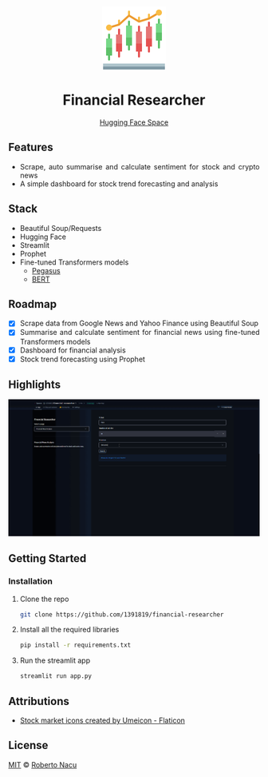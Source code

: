 <div align="center">
  <img src="utils/logo.png" alt="logo" width="128"/>
  <h1>Financial Researcher</h1>

[Hugging Face Space](https://huggingface.co/spaces/r1391819/financial-researcher)

</div>

<div align="justify">

## Features
- Scrape, auto summarise and calculate sentiment for stock and crypto news
- A simple dashboard for stock trend forecasting and analysis

## Stack

- Beautiful Soup/Requests
- Hugging Face
- Streamlit
- Prophet
- Fine-tuned Transformers models
  - [Pegasus](https://huggingface.co/human-centered-summarization/financial-summarization-pegasus)
  - [BERT](https://huggingface.co/ahmedrachid/FinancialBERT-Sentiment-Analysis)

## Roadmap

- [x] Scrape data from Google News and Yahoo Finance using Beautiful Soup
- [x] Summarise and calculate sentiment for financial news using fine-tuned Transformers models 
- [x] Dashboard for financial analysis
- [x] Stock trend forecasting using Prophet

## Highlights

<div align="center">
  <img src="utils/showcase.gif" alt="application showcase gif" />
</div>

## Getting Started
### Installation

1. Clone the repo
   ```sh
   git clone https://github.com/1391819/financial-researcher
   ```
2. Install all the required libraries
   ```sh
   pip install -r requirements.txt
   ```
3. Run the streamlit app
   ```sh
   streamlit run app.py
   ```

## Attributions

- <a href="https://www.flaticon.com/free-icons/stock-market" title="stock market icons">Stock market icons created by Umeicon - Flaticon</a>

## License

[MIT](https://github.com/1391819/financial-researcher/blob/main/License.txt) © [Roberto Nacu](https://github.com/1391819)

</div>

